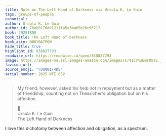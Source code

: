 ```yaml
---
title: Note on The Left Hand of Darkness via Ursula K. Le Guin
tags: groups-of-people
canonical:
author: Ursula K. Le Guin
author_id: 79ab8176e01211fa5a3ba65b2bc9571f
book: 49281850
book_title: The Left Hand of Darkness
book_asin: B00YBA7PGW
hide_title: true
highlight_id: 858827793
readwise_url: https://readwise.io/open/858827793
image: https://images-na.ssl-images-amazon.com/images/I/415r%2BmrU8YL._SL200_.jpg
favicon_url:
source_emoji: "\U0001F4D5"
serial_number: 2025.NTE.032
---
```

> My friend, however, asked his help not in repayment but as a matter of friendship, counting not on Thessicher's obligation but on his affection.
> <div class="quoteback-footer"><div class="quoteback-avatar"><span class="mini-emoji"> 📕</span></div><div class="quoteback-metadata"><div class="metadata-inner"><span style="display:none">FROM:</span><div aria-label="Ursula K. Le Guin" class="quoteback-author"> Ursula K. Le Guin</div><div aria-label="The Left Hand of Darkness" class="quoteback-title"> The Left Hand of Darkness</div></div></div></div>

I love this dichotomy between affection and obligation, as a spectrum.
